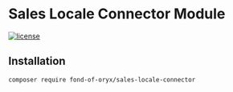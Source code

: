 # Sales Locale Connector Module
[![license](https://img.shields.io/github/license/fond-of-oryx/sales-locale-connector.svg)](https://packagist.org/packages/fond-of-oryx/sales-locale-connector)

## Installation

```
composer require fond-of-oryx/sales-locale-connector
```
